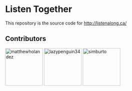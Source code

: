 # Listen Together
This repository is the source code for http://listenalong.ca/
## Contributors
[<img alt="matthewholandez" src="https://github.com/matthewholandez.png?size=120" width="120px"/>](https://github.com/matthewholandez)
[<img alt="lazypenguin34" src="https://github.com/lazypenguin34.png?size=120" width="120px"/>](https://github.com/lazypenguin34)
[<img alt="simburto" src="https://github.com/simburto.png?size=120" width="120px"/>](https://github.com/simburto)
